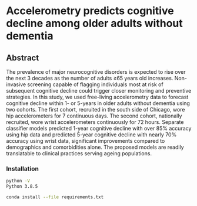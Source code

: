 # Accelerometry predicts cognitive decline among older adults without dementia

## Abstract 

The prevalence of major neurocognitive disorders is expected to rise over the next 3 decades as the number of adults ≥65 years old increases. Non-invasive screening capable of flagging individuals most at risk of subsequent cognitive decline could trigger closer monitoring and preventive strategies. In this study, we used free-living accelerometry data to forecast cognitive decline within 1- or 5-years in older adults without dementia using two cohorts. The first cohort, recruited in the south side of Chicago, wore hip accelerometers for 7 continuous days. The second cohort, nationally recruited, wore wrist accelerometers continuously for 72 hours. Separate classifier models predicted 1-year cognitive decline with over 85% accuracy using hip data and predicted 5-year cognitive decline with nearly 70% accuracy using wrist data, significant improvements compared to demographics and comorbidities alone. The proposed models are readily translatable to clinical practices serving ageing populations.

### Installation

```bash
python -V 
Python 3.8.5

conda install --file requirements.txt
```



